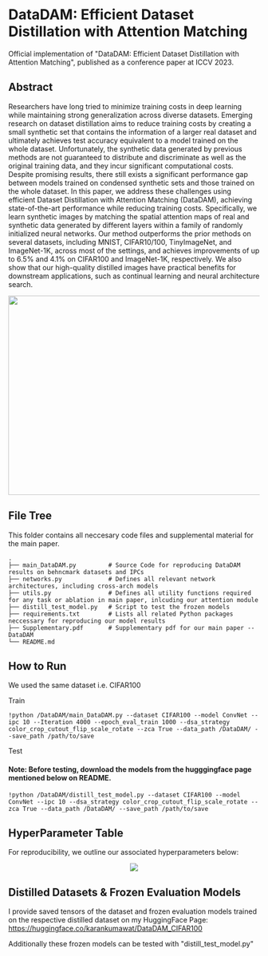 # DataDAM: Efficient Dataset Distillation with Attention Matching
Official implementation of "DataDAM: Efficient Dataset Distillation with Attention Matching", published as a conference paper at ICCV 2023.

## Abstract
Researchers have long tried to minimize training costs in deep learning while maintaining strong generalization across diverse datasets. Emerging research on dataset distillation aims to reduce training costs by creating a small synthetic set that contains the information of a larger real dataset and ultimately achieves test accuracy equivalent to a model trained on the whole dataset. Unfortunately, the synthetic data generated by previous methods are not guaranteed to distribute and discriminate as well as the original training data, and they incur significant computational costs. Despite promising results, there still exists a significant performance gap between models trained on condensed synthetic sets and those trained on the whole dataset. In this paper, we address these challenges using efficient Dataset Distillation with Attention Matching (DataDAM), achieving state-of-the-art performance while reducing training costs. Specifically, we learn synthetic images by matching the spatial attention maps of real and synthetic data generated by different layers within a family of randomly initialized neural networks. Our method outperforms the prior methods on several datasets, including MNIST, CIFAR10/100, TinyImageNet, and ImageNet-1K, across most of the settings, and achieves improvements of up to 6.5\% and 4.1\% on CIFAR100 and ImageNet-1K, respectively. We also show that our high-quality distilled images have practical benefits for downstream applications, such as continual learning and neural architecture search.
<p align="center">
<img src="./img/DataDAM_pipeline.png" width="600" height="400">
</p>

## File Tree
This folder contains all neccesary code files and supplemental material for the main paper.
```
.
├── main_DataDAM.py         # Source Code for reproducing DataDAM results on behncmark datasets and IPCs
├── networks.py             # Defines all relevant network architectures, including cross-arch models
├── utils.py                # Defines all utility functions required for any task or ablation in main paper, inlcuding our attention module
├── distill_test_model.py   # Script to test the frozen models
├── requirements.txt        # Lists all related Python packages neccessary for reproducing our model results
├── Supplementary.pdf       # Supplementary pdf for our main paper -- DataDAM
└── README.md
```


## How to Run
We used the same dataset i.e. CIFAR100

Train

```!python /DataDAM/main_DataDAM.py --dataset CIFAR100 --model ConvNet --ipc 10 --Iteration 4000 --epoch_eval_train 1000 --dsa_strategy color_crop_cutout_flip_scale_rotate --zca True --data_path /DataDAM/ --save_path /path/to/save ```

Test
#### Note: Before testing, download the models from the hugggingface page mentioned below on README.

```!python /DataDAM/distill_test_model.py --dataset CIFAR100 --model ConvNet --ipc 10 --dsa_strategy color_crop_cutout_flip_scale_rotate --zca True --data_path /DataDAM/ --save_path /path/to/save```


## HyperParameter Table
For reproducibility, we outline our associated hyperparameters below:
<p align="center">
<img src="./img/HPTable.png">
</p>

## Distilled Datasets & Frozen Evaluation Models

I provide saved tensors of the dataset and frozen evaluation models trained on the respective distilled dataset on my HuggingFace Page: https://huggingface.co/karankumawat/DataDAM_CIFAR100

Additionally these frozen models can be tested with "distill_test_model.py"
